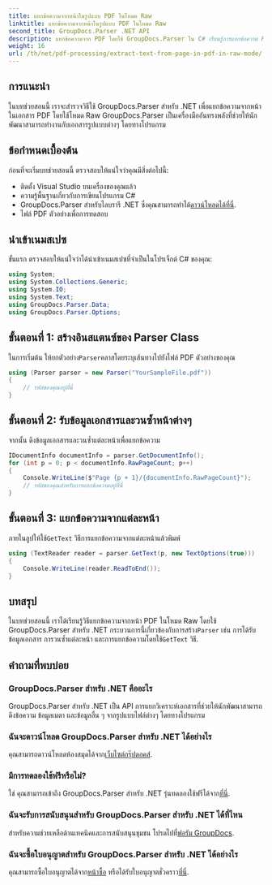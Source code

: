 ```yaml
---
title: แยกข้อความจากหน้าในรูปแบบ PDF ในโหมด Raw
linktitle: แยกข้อความจากหน้าในรูปแบบ PDF ในโหมด Raw
second_title: GroupDocs.Parser .NET API
description: แยกข้อความจาก PDF โดยใช้ GroupDocs.Parser ใน C# เรียนรู้การแยกข้อความ PDF ที่มีประสิทธิภาพด้วยไลบรารี .NET อันทรงพลังนี้
weight: 16
url: /th/net/pdf-processing/extract-text-from-page-in-pdf-in-raw-mode/
---
```

## การแนะนำ
ในบทช่วยสอนนี้ เราจะสำรวจวิธีใช้ GroupDocs.Parser สำหรับ .NET เพื่อแยกข้อความจากหน้าในเอกสาร PDF โดยใช้โหมด Raw GroupDocs.Parser เป็นเครื่องมืออันทรงพลังที่ช่วยให้นักพัฒนาสามารถทำงานกับเอกสารรูปแบบต่างๆ โดยทางโปรแกรม
## ข้อกำหนดเบื้องต้น
ก่อนที่จะเริ่มบทช่วยสอนนี้ ตรวจสอบให้แน่ใจว่าคุณมีสิ่งต่อไปนี้:
- ติดตั้ง Visual Studio บนเครื่องของคุณแล้ว
- ความรู้พื้นฐานเกี่ยวกับการเขียนโปรแกรม C#
- GroupDocs.Parser สำหรับไลบรารี .NET ซึ่งคุณสามารถทำได้[ดาวน์โหลดได้ที่นี่](https://releases.groupdocs.com/parser/net/).
- ไฟล์ PDF ตัวอย่างเพื่อการทดสอบ

## นำเข้าเนมสเปซ
ขั้นแรก ตรวจสอบให้แน่ใจว่าได้นำเข้าเนมสเปซที่จำเป็นในโปรเจ็กต์ C# ของคุณ:
```csharp
using System;
using System.Collections.Generic;
using System.IO;
using System.Text;
using GroupDocs.Parser.Data;
using GroupDocs.Parser.Options;
```
## ขั้นตอนที่ 1: สร้างอินสแตนซ์ของ Parser Class
 ในการเริ่มต้น ให้ยกตัวอย่าง`Parser`คลาสโดยระบุเส้นทางไปยังไฟล์ PDF ตัวอย่างของคุณ
```csharp
using (Parser parser = new Parser("YourSampleFile.pdf"))
{
    // รหัสของคุณอยู่ที่นี่
}
```
## ขั้นตอนที่ 2: รับข้อมูลเอกสารและวนซ้ำหน้าต่างๆ
จากนั้น ดึงข้อมูลเอกสารและวนซ้ำแต่ละหน้าเพื่อแยกข้อความ
```csharp
IDocumentInfo documentInfo = parser.GetDocumentInfo();
for (int p = 0; p < documentInfo.RawPageCount; p++)
{
    Console.WriteLine($"Page {p + 1}/{documentInfo.RawPageCount}");
    // รหัสของคุณสำหรับการแยกข้อความอยู่ที่นี่
}
```
## ขั้นตอนที่ 3: แยกข้อความจากแต่ละหน้า
 ภายในลูปให้ใช้`GetText` วิธีการแยกข้อความจากแต่ละหน้าแล้วพิมพ์
```csharp
using (TextReader reader = parser.GetText(p, new TextOptions(true)))
{
    Console.WriteLine(reader.ReadToEnd());
}
```

## บทสรุป
 ในบทช่วยสอนนี้ เราได้เรียนรู้วิธีแยกข้อความจากหน้า PDF ในโหมด Raw โดยใช้ GroupDocs.Parser สำหรับ .NET กระบวนการนี้เกี่ยวข้องกับการสร้าง`Parser` เช่น การได้รับข้อมูลเอกสาร การวนซ้ำแต่ละหน้า และการแยกข้อความโดยใช้`GetText` วิธี.

## คำถามที่พบบ่อย
### GroupDocs.Parser สำหรับ .NET คืออะไร
GroupDocs.Parser สำหรับ .NET เป็น API การแยกวิเคราะห์เอกสารที่ช่วยให้นักพัฒนาสามารถดึงข้อความ ข้อมูลเมตา และข้อมูลอื่น ๆ จากรูปแบบไฟล์ต่างๆ โดยทางโปรแกรม
### ฉันจะดาวน์โหลด GroupDocs.Parser สำหรับ .NET ได้อย่างไร
 คุณสามารถดาวน์โหลดห้องสมุดได้จาก[เว็บไซต์กรุ๊ปดอคส์](https://releases.groupdocs.com/parser/net/).
### มีการทดลองใช้ฟรีหรือไม่?
 ใช่ คุณสามารถเข้าถึง GroupDocs.Parser สำหรับ .NET รุ่นทดลองใช้ฟรีได้จาก[ที่นี่](https://releases.groupdocs.com/).
### ฉันจะรับการสนับสนุนสำหรับ GroupDocs.Parser สำหรับ .NET ได้ที่ไหน
 สำหรับความช่วยเหลือด้านเทคนิคและการสนับสนุนชุมชน โปรดไปที่[ฟอรัม GroupDocs](https://forum.groupdocs.com/c/parser/17).
### ฉันจะซื้อใบอนุญาตสำหรับ GroupDocs.Parser สำหรับ .NET ได้อย่างไร
 คุณสามารถซื้อใบอนุญาตได้จาก[หน้าซื้อ](https://purchase.groupdocs.com/buy) หรือได้รับใบอนุญาตชั่วคราว[ที่นี่](https://purchase.groupdocs.com/temporary-license/).